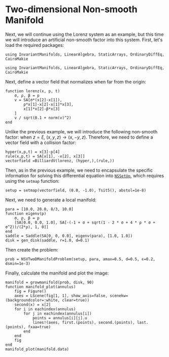 # Two-dimensional Non-smooth Manifold

Next, we will continue using the Lorenz system as an example, but this time we will introduce an artificial non-smooth factor into this system. First, let's load the required packages:

```@setup non_smooth_two
using InvariantManifolds, LinearAlgebra, StaticArrays, OrdinaryDiffEq, CairoMakie
```

```@repl non_smooth_two
using InvariantManifolds, LinearAlgebra, StaticArrays, OrdinaryDiffEq, CairoMakie
```

Next, define a vector field that normalizes when far from the origin:
```@repl non_smooth_two
function lorenz(x, p, t)
    σ, ρ, β = p
    v = SA[σ*(x[2]-x[1]),
        ρ*x[1]-x[2]-x[1]*x[3],
        x[1]*x[2]-β*x[3]
    ]
    v / sqrt(0.1 + norm(v)^2)
end
```
Unlike the previous example, we will introduce the following non-smooth factor: when $z=\xi$, $(x,y,z)\rightarrow(x,-y,z)$.
Therefore, we need to define a vector field with a collision factor:
```@example non_smooth_two
hyper(x,p,t) = x[3]-p[4]
rule(x,p,t) = SA[x[1], -x[2], x[3]]
vectorfield =BilliardV(lorenz, (hyper,),(rule,))
```

Then, as in the previous example, we need to encapsulate the specific information for solving this differential equation into [`NSSetUp`](@ref), which requires using the `setmap` function:
```@repl non_smooth_two
setup = setmap(vectorfield, (0.0, -1.0), Tsit5(), abstol=1e-8)
```

Next, we need to generate a local manifold:
```@example non_smooth_two
para = [10.0, 28.0, 8/3, 10.0]
function eigenv(p)
    σ, ρ, β = p
    [SA[0.0, 0.0, 1.0], SA[-(-1 + σ + sqrt(1 - 2 * σ + 4 * ρ * σ + σ^2))/(2*ρ), 1, 0]]
end
saddle = Saddle(SA[0, 0, 0.0], eigenv(para), [1.0, 1.0])
disk = gen_disk(saddle, r=1.0, d=0.1)
```
Then create the problem:
```@repl non_smooth_two
prob = NSVTwoDManifoldProblem(setup, para, amax=0.5, d=0.5, ϵ=0.2, dsmin=1e-3)
```
Finally, calculate the manifold and plot the image:
```@example non_smooth_two
manifold = growmanifold(prob, disk, 90)
function manifold_plot(annulus)
    fig = Figure()
    axes = LScene(fig[1, 1], show_axis=false, scenekw=(backgroundcolor=:white, clear=true))
    second(x) = x[2]
    for i in eachindex(annulus)
        for j in eachindex(annulus[i])
            points = annulus[i][j].u
            lines!(axes, first.(points), second.(points), last.(points), fxaa=true)
        end
    end
    fig
end
manifold_plot(manifold.data)
```
